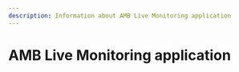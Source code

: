 ```yaml
---
description: Information about AMB Live Monitoring application
---
```


# AMB Live Monitoring application

